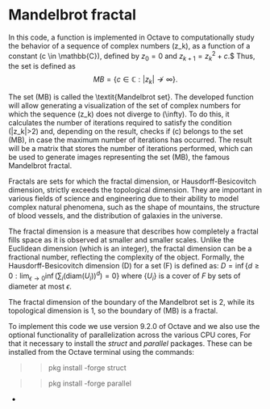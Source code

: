# Mandelbrot fractal

In this code, a function is implemented in Octave to computationally study the behavior of a sequence of complex numbers \(z_k\), as a function of a constant \(c \in \mathbb{C}\), defined by
$z_0 = 0$ and  $z_{k+1} = z_k^2 + c.$$
Thus, the set is defined as
$$MB=\{c \in \mathbb{C} : |z_k| \not\to \infty\}.$$

The set \(MB\) is called the \textit{Mandelbrot set}.
The developed function will allow generating a visualization of the set of complex numbers for which the sequence \(z_k\) does not diverge to \(\infty\). To do this, it calculates the number of iterations required to satisfy the condition \(|z_k|>2\) and, depending on the result, checks if \(c\) belongs to the set \(MB\), in case the maximum number of iterations has occurred.
The result will be a matrix that stores the number of iterations performed, which can be used to generate images representing the set \(MB\), the famous Mandelbrot fractal.

Fractals are sets for which the fractal dimension, or Hausdorff-Besicovitch dimension, strictly exceeds the topological dimension. They are important in various fields of science and engineering due to their ability to model complex natural phenomena, such as the shape of mountains, the structure of blood vessels, and the distribution of galaxies in the universe.

The fractal dimension is a measure that describes how completely a fractal fills space as it is observed at smaller and smaller scales. Unlike the Euclidean dimension (which is an integer), the fractal dimension can be a fractional number, reflecting the complexity of the object. Formally, the Hausdorff-Besicovitch dimension \(D\) for a set \(F\) is defined as:
$D = \inf \{ d \geq 0 : \lim_{\epsilon \to 0} \inf ( \sum_{i}( \text{diam}(U_i))^d) = 0 \}$
where $\{U_i\}$ is a cover of $F$ by sets of diameter at most $\epsilon$.

The fractal dimension of the boundary of the Mandelbrot set is 2, while its topological dimension is 1, so the boundary of \(MB\) is a fractal.

To implement this code we use version 9.2.0 of Octave and we also use the optional functionality of parallelization across the various CPU cores, For that it necessary to install the *struct* and *parallel* packages. These can be installed from the Octave terminal using the commands:

>>pkg install -forge struct

>>pkg install -forge parallel

+
